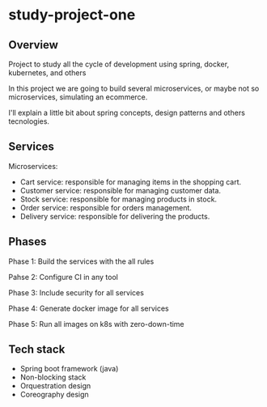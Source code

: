 # study-project-one

## Overview
Project to study all the cycle of development using spring, docker, kubernetes, and others

In this project we are going to build several microservices, or maybe not so microservices, simulating an ecommerce.

I'll explain a little bit about spring concepts, design patterns and others tecnologies.

## Services

Microservices:

- Cart service: responsible for managing items in the shopping cart.
- Customer service: responsible for managing customer data.
- Stock service: responsible for managing products in stock.
- Order service: responsible for orders management.
- Delivery service: responsible for delivering the products.

## Phases

Phase 1:
Build the services with the all rules

Pahse 2:
Configure CI in any tool

Phase 3:
Include security for all services

Phase 4:
Generate docker image for all services

Phase 5:
Run all images on k8s with zero-down-time

## Tech stack

- Spring boot framework (java)
- Non-blocking stack
- Orquestration design
- Coreography design
